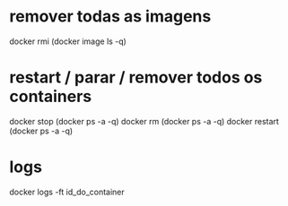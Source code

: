 # remover todas as imagens
docker rmi (docker image ls -q)

# restart / parar / remover todos os containers
docker stop (docker ps -a -q)
docker rm (docker ps -a -q)
docker restart (docker ps -a -q)

# logs
docker logs -ft id_do_container
